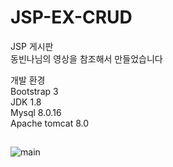 # JSP-EX-CRUD
JSP 게시판<br>
동빈나님의 영상을 참조해서 만들었습니다<br>

개발 환경<br>
Bootstrap 3<br>
JDK 1.8<br>
Mysql 8.0.16<br>
Apache tomcat 8.0<br>

##
![main](./Users/kiminju/Desktop/ki/main.png)

